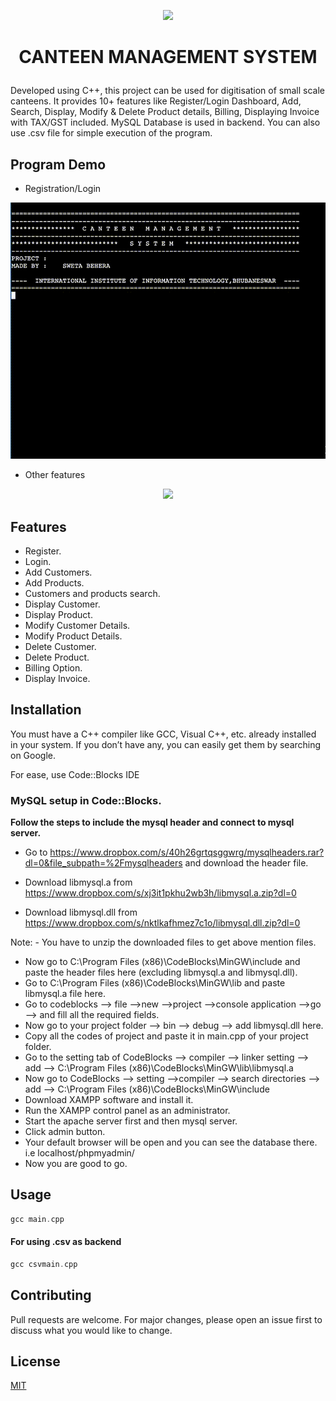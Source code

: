 <p align="center">
  <img  src="https://user-images.githubusercontent.com/31209617/48580549-8816a200-e945-11e8-8814-7e927f7d21d7.png" />
</p>
<h1>
<p align="center"><b>CANTEEN MANAGEMENT SYSTEM</b></p>
</h1>

Developed using C++, this project can be used for digitisation of small scale canteens. It provides 10+ features like Register/Login Dashboard, Add, Search, Display, Modify & Delete Product details, Billing,
Displaying Invoice with TAX/GST included. MySQL Database is used in backend. You can also use .csv file for simple execution of the program. 


## Program Demo

* Registration/Login
<p align="center">
  <img src="https://github.com/swetabehera/Canteen-Management-System/blob/main/Login.gif" />
</p>

* Other features
<p align="center">
  <img src="https://github.com/swetabehera/Canteen-Management-System/blob/main/working.gif" />
</p>

## Features 

* Register.
* Login.
* Add Customers.
* Add Products.
* Customers and products search.
* Display Customer. 
* Display Product.
* Modify Customer Details.
* Modify Product Details.
* Delete Customer.
* Delete Product.
* Billing Option.
* Display Invoice. 

## Installation

You must have a C++ compiler like GCC, Visual C++, etc. already installed in your system. If you don’t have any, you can easily get them by searching on Google.

For ease, use Code::Blocks IDE


### MySQL setup in Code::Blocks.

**Follow the steps to include the mysql header and connect to mysql server.**


*  Go to https://www.dropbox.com/s/40h26grtqsggwrg/mysqlheaders.rar?dl=0&file_subpath=%2Fmysqlheaders and download 
      the header file.
* Download libmysql.a from https://www.dropbox.com/s/xj3it1pkhu2wb3h/libmysql.a.zip?dl=0
      
* Download libmysql.dll from https://www.dropbox.com/s/nktlkafhmez7c1o/libmysql.dll.zip?dl=0
      
Note: - You have to unzip the downloaded files to get above mention files.
*  Now go to C:\Program Files (x86)\CodeBlocks\MinGW\include  and paste the header files here (excluding libmysql.a and libmysql.dll).
*  Go to C:\Program Files (x86)\CodeBlocks\MinGW\lib  and paste libmysql.a file here.
*  Go to codeblocks --> file -->new -->project -->console application -->go --> and fill all the required fields.
*  Now go to your project folder --> bin --> debug --> add libmysql.dll here.
*  Copy all the codes of project and paste it in main.cpp of your project folder.
* Go to the setting tab of CodeBlocks --> compiler --> linker setting --> add --> 
     C:\Program Files (x86)\CodeBlocks\MinGW\lib\libmysql.a
* Now go to CodeBlocks --> setting -->compiler --> search directories --> add -->
     C:\Program Files (x86)\CodeBlocks\MinGW\include
*  Download XAMPP software and install it.
* Run the XAMPP control panel as an administrator.
* Start the apache server first and then mysql server.
* Click admin button.
*  Your default browser will be open and you can see the database there. i.e localhost/phpmyadmin/
*  Now you are good to go.

## Usage

```cpp
gcc main.cpp
```
#### For using .csv as backend

```cpp
gcc csvmain.cpp
```

## Contributing
Pull requests are welcome. For major changes, please open an issue first to discuss what you would like to change.


## License
[MIT](https://choosealicense.com/licenses/mit/)
